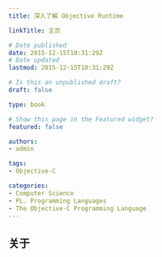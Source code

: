 ```yaml
---
title: 深入了解 Objective Runtime

linkTitle: 主页

# Date published
date: 2015-12-15T10:31:29Z
# Date updated
lastmod: 2015-12-15T10:31:29Z

# Is this an unpublished draft?
draft: false

type: book

# Show this page in the Featured widget?
featured: false

authors:
- admin

tags:
- Objective-C

categories:
- Computer Science 
- PL. Programming Languages
- The Objective-C Programming Language
---
```


## 关于

